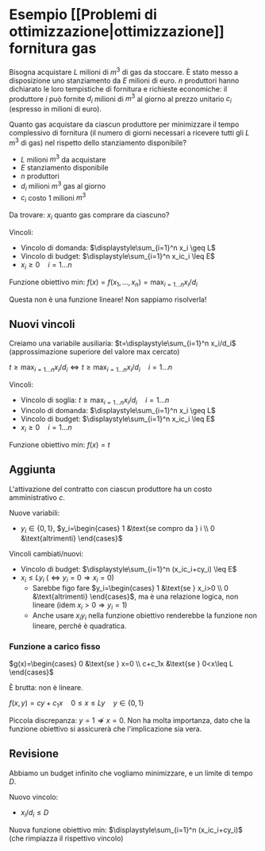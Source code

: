 # Esempio [[Problemi di ottimizzazione|ottimizzazione]] fornitura gas

Bisogna acquistare $L$ milioni di $m^3$ di gas da stoccare. È stato messo a disposizione uno stanziamento da $E$ milioni di euro. $n$ produttori hanno dichiarato le loro tempistiche di fornitura e richieste economiche: il produttore $i$ può fornite $d_i$ milioni di $m^3$ al giorno al prezzo unitario $c_i$ (espresso in milioni di euro).

Quanto gas acquistare da ciascun produttore per minimizzare il tempo complessivo di fornitura (il numero di giorni necessari a ricevere tutti gli $L$ $m^3$ di gas) nel rispetto dello stanziamento disponibile?

- $L$ milioni $m^3$ da acquistare
- $E$ stanziamento disponibile
- $n$ produttori
- $d_i$ milioni $m^3$ gas al giorno
- $c_i$ costo 1 milioni $m^3$

Da trovare:
$x_i$ quanto gas comprare da ciascuno?

Vincoli:
- Vincolo di domanda: $\displaystyle\sum_{i=1}^n x_i \geq L$
- Vincolo di budget: $\displaystyle\sum_{i=1}^n x_ic_i \leq E$
- $x_i \geq 0 \quad i=1…n$

Funzione obiettivo min: $f(x)=f(x_1,…,x_n)=\displaystyle\max_{i=1…n} x_i/d_i$

Questa non è una funzione lineare! Non sappiamo risolverla!

## Nuovi vincoli

Creiamo una variabile ausiliaria: $t=\displaystyle\sum_{i=1}^n x_i/d_i$ (approssimazione superiore del valore max cercato)

$t \geq \displaystyle\max_{i=1…n} x_i/d_i \iff t \geq \displaystyle\max_{i=1…n} x_i/d_i \quad i=1…n$

Vincoli:
- Vincolo di soglia: $t \geq \displaystyle\max_{i=1…n} x_i/d_i \quad i=1…n$
- Vincolo di domanda: $\displaystyle\sum_{i=1}^n x_i \geq L$
- Vincolo di budget: $\displaystyle\sum_{i=1}^n x_ic_i \leq E$
- $x_i \geq 0 \quad i=1…n$

Funzione obiettivo min: $f(x)=t$

## Aggiunta

L'attivazione del contratto con ciascun produttore ha un costo amministrativo $c$.

Nuove variabili:
- $y_i \in \{0,1\}$, $y_i=\begin{cases} 1 &\text{se compro da } i \\ 0 &\text{altrimenti} \end{cases}$

Vincoli cambiati/nuovi:
- Vincolo di budget: $\displaystyle\sum_{i=1}^n (x_ic_i+cy_i) \leq E$
- $x_i \leq Ly_i$ ($\iff y_i=0 \Rightarrow x_i=0$)
	- Sarebbe figo fare $y_i=\begin{cases} 1 &\text{se } x_i>0 \\ 0 &\text{altrimenti} \end{cases}$, ma è una relazione logica, non lineare (idem $x_i > 0 \Rightarrow y_i=1$)
	- Anche usare $x_iy_i$ nella funzione obiettivo renderebbe la funzione non lineare, perché è quadratica.

### Funzione a carico fisso

$g(x)=\begin{cases} 0 &\text{se } x=0 \\ c+c_1x &\text{se } 0<x\leq L \end{cases}$

È brutta: non è lineare.

$f(x,y)=cy+c_1x \quad 0 \leq x \leq Ly \quad y \in \{0,1\}$

Piccola discrepanza: $y=1 \not \Rightarrow x=0$. Non ha molta importanza, dato che la funzione obiettivo si assicurerà che l'implicazione sia vera.

## Revisione

Abbiamo un budget infinito che vogliamo minimizzare, e un limite di tempo $D$.

Nuovo vincolo:
- $x_i/d_i \leq D$

Nuova funzione obiettivo min: $\displaystyle\sum_{i=1}^n (x_ic_i+cy_i)$ (che rimpiazza il rispettivo vincolo)

